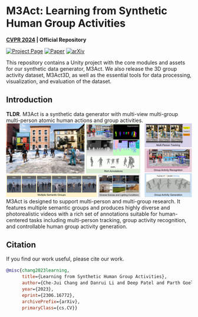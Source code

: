 # M3Act: Learning from Synthetic Human Group Activities

**[CVPR 2024](https://cvpr.thecvf.com/) | Official Repository**


[![Project Page](https://img.shields.io/badge/Project-Page-green)](https://cjerry1243.github.io/M3Act/)
[![Paper](https://img.shields.io/badge/Paper-Link-blue)](https://arxiv.org/abs/2306.16772)
[![arXiv](https://img.shields.io/badge/arXiv-2306.16772-red)](https://arxiv.org/abs/2306.16772)

This repository contains a Unity project with the core modules and assets for our synthetic data generator, M3Act. 
We also release the 3D group activity dataset, M3Act3D, as well as the essential tools for data processing, visualization, and evaluation of the dataset.

## Introduction
**TLDR**. M3Act is a synthetic data generator with multi-view multi-group multi-person atomic human actions and group activities.
![Teaser](assets/Teaser.png)
M3Act is designed to support multi-person and multi-group research. It features multiple semantic groups and produces highly diverse and photorealistic videos with a rich set of annotations suitable for human-centered tasks including multi-person tracking, group activity recognition, and controllable human group activity generation.




## Citation
If you find our work useful, please cite our work.
```BibTeX
@misc{chang2023learning,
      title={Learning from Synthetic Human Group Activities}, 
      author={Che-Jui Chang and Danrui Li and Deep Patel and Parth Goel and Honglu Zhou and Seonghyeon Moon and Samuel S. Sohn and Sejong Yoon and Vladimir Pavlovic and Mubbasir Kapadia},
      year={2023},
      eprint={2306.16772},
      archivePrefix={arXiv},
      primaryClass={cs.CV}}
```

[//]: # (## License)


